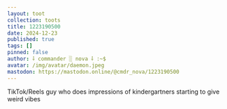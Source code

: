 ```yaml
---
layout: toot
collection: toots
title: 1223190500
date: 2024-12-23
published: true
tags: []
pinned: false
author: ⸸ commander ░ nova ⸸ :~$
avatar: /img/avatar/daemon.jpeg
mastodon: https://mastodon.online/@cmdr_nova/1223190500
---
```


TikTok/Reels guy who does impressions of kindergartners starting to give weird vibes
